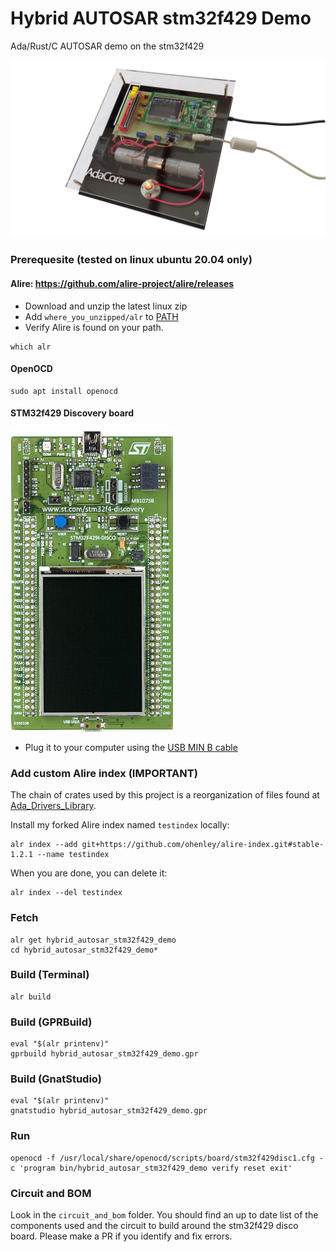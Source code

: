# Hybrid AUTOSAR stm32f429 Demo

Ada/Rust/C AUTOSAR demo on the stm32f429

![demo](https://github.com/ohenley/hybrid_autosar_stm32f429_demo/blob/main/circuit_and_bom/autosar_demo_web.png?raw=true) 

### Prerequesite (tested on linux ubuntu 20.04 only)

#### Alire: https://github.com/alire-project/alire/releases
- Download and unzip the latest linux zip
- Add `where_you_unzipped/alr` to [PATH](https://phoenixnap.com/kb/linux-add-to-path)  
- Verify Alire is found on your path. 
```console   
which alr
```

#### OpenOCD
```console
sudo apt install openocd
```

#### STM32f429 Discovery board
![stm32f429disco](https://raw.githubusercontent.com/ohenley/blinky_stm32f429disco/main/stm32f429disco.jpg)   
- Plug it to your computer using the [USB MIN B cable](https://www.reviewgeek.com/53587/usb-explained-all-the-different-types-and-what-theyre-used-for/)

### Add custom Alire index (IMPORTANT)
The chain of crates used by this project is a reorganization of files found at [Ada_Drivers_Library](https://github.com/AdaCore/Ada_Drivers_Library).

Install my forked Alire index named `testindex` locally:
```
alr index --add git+https://github.com/ohenley/alire-index.git#stable-1.2.1 --name testindex
```

When you are done, you can delete it:
```
alr index --del testindex
```

### Fetch 
```console
alr get hybrid_autosar_stm32f429_demo
cd hybrid_autosar_stm32f429_demo*
```  

### Build (Terminal)
```console
alr build
```

### Build (GPRBuild)
```console
eval "$(alr printenv)"
gprbuild hybrid_autosar_stm32f429_demo.gpr
```

### Build (GnatStudio)
```console
eval "$(alr printenv)"
gnatstudio hybrid_autosar_stm32f429_demo.gpr
```

### Run

```console
openocd -f /usr/local/share/openocd/scripts/board/stm32f429disc1.cfg -c 'program bin/hybrid_autosar_stm32f429_demo verify reset exit'
```    

### Circuit and BOM

Look in the `circuit_and_bom` folder. You should find an up to date list of the components used and the circuit to build around the stm32f429 disco board. Please make a PR if you identify and fix errors.
